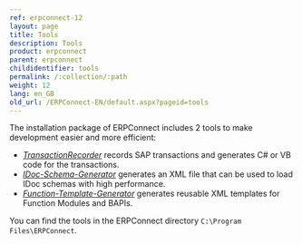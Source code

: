 ```yaml
---
ref: erpconnect-12
layout: page
title: Tools
description: Tools
product: erpconnect
parent: erpconnect
childidentifier: tools
permalink: /:collection/:path
weight: 12
lang: en_GB
old_url: /ERPConnect-EN/default.aspx?pageid=tools
---
```


The installation package of ERPConnect includes 2 tools to make development easier and more efficient:
- [*TransactionRecorder*](./tools/transaction-recorder) records SAP transactions and generates C# or VB code for the transactions.
- [*IDoc-Schema-Generator*](./tools/idoc-schema-generator) generates an XML file that can be used to load IDoc schemas with high performance.
- [*Function-Template-Generator*](./tools/function-template-generator.md) generates reusable XML templates for Function Modules and BAPIs.

You can find the tools in the ERPConnect directory `C:\Program Files\ERPConnect`.<br>